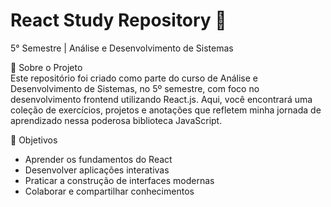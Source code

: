 # React Study Repository 📖
  5° Semestre | Análise e Desenvolvimento de Sistemas
  
📝 Sobre o Projeto <br>
Este repositório foi criado como parte do curso de Análise e Desenvolvimento de Sistemas, no 5º semestre, com foco no desenvolvimento frontend utilizando React.js. Aqui, você encontrará uma coleção de exercícios, projetos e anotações que refletem minha jornada de aprendizado nessa poderosa biblioteca JavaScript.

🎯 Objetivos <br>
- Aprender os fundamentos do React
- Desenvolver aplicações interativas
- Praticar a construção de interfaces modernas
- Colaborar e compartilhar conhecimentos
